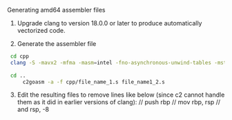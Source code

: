

Generating amd64 assembler files

1. Upgrade clang to version 18.0.0 or later to produce automatically vectorized code.

2. Generate the assembler file

```bash
 cd cpp
 clang -S -mavx2 -mfma -masm=intel -fno-asynchronous-unwind-tables -mstackrealign -Ofast   file_name_1.cpp
 
 cd ..
     c2goasm -a -f cpp/file_name_1.s file_name1_2.s
```

3. Edit the resulting files to remove lines like below (since c2 cannot handle them as it did in earlier versions of clang):
   // push	rbp
   // mov	rbp, rsp
   // and	rsp, -8


